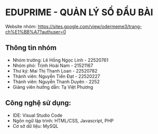 # EDUPRIME - QUẢN LÝ SỔ ĐẦU BÀI 
Website nhóm: https://sites.google.com/view/odermeme3/trang-ch%E1%BB%A7?authuser=0
## Thông tin nhóm
* Nhóm trưởng: Lê Hồng Ngọc Linh - 22520761
* Nhóm phó: Trịnh Hoài Nam - 21521167
* Thư ký: Mai Thị Thanh Loan - 22520782
* Thành viên: Nguyễn Tiến Đạt - 22520227
* Thành viên: Nguyễn Thanh Duyên - 2252
* Giảng viên hướng dẫn: Tạ Việt Phương

## Công nghệ sử dụng:
* IDE: Visual Studio Code
* Ngôn ngữ lập trình: HTML/CSS, Javascript, PHP
* Cơ sở dữ liệu: MySQL
  



  
